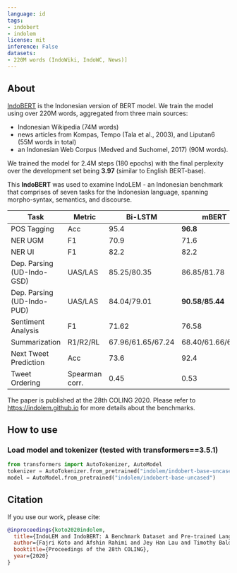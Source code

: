 ```yaml
---
language: id
tags:
- indobert
- indolem
license: mit
inference: False
datasets:
- 220M words (IndoWiki, IndoWC, News)]
---
```


## About

[IndoBERT](https://arxiv.org/pdf/2011.00677.pdf) is the Indonesian version of BERT model. We train the model using over 220M words, aggregated from three main sources: 
* Indonesian Wikipedia (74M words)
* news articles from Kompas, Tempo (Tala et al., 2003), and Liputan6 (55M words in total)
* an Indonesian Web Corpus (Medved and Suchomel, 2017) (90M words).

We trained the model for 2.4M steps (180 epochs) with the final perplexity over the development set being <b>3.97</b> (similar to English BERT-base).

This <b>IndoBERT</b> was used to examine IndoLEM - an Indonesian benchmark that comprises of seven tasks for the Indonesian language, spanning morpho-syntax, semantics, and discourse. 

| Task | Metric | Bi-LSTM | mBERT | MalayBERT | IndoBERT |
| ---- | ---- | ---- | ---- | ---- | ---- |
| POS Tagging | Acc | 95.4 | <b>96.8</b> | <b>96.8</b> | <b>96.8</b> |
| NER UGM | F1| 70.9 | 71.6 | 73.2 | <b>74.9</b> |
| NER UI | F1 | 82.2 | 82.2 | 87.4 | <b>90.1</b> |
| Dep. Parsing (UD-Indo-GSD) | UAS/LAS | 85.25/80.35 | 86.85/81.78 | 86.99/81.87 | <b>87.12<b/>/<b>82.32</b> |
| Dep. Parsing (UD-Indo-PUD) | UAS/LAS | 84.04/79.01 | <b>90.58</b>/<b>85.44</b> | 88.91/83.56 | 89.23/83.95 |
| Sentiment Analysis | F1 | 71.62 | 76.58 | 82.02 | <b>84.13</b> |
| Summarization | R1/R2/RL | 67.96/61.65/67.24 | 68.40/61.66/67.67 | 68.44/61.38/67.71 | <b>69.93</b>/<b>62.86</b>/<b>69.21</b> |
| Next Tweet Prediction | Acc | 73.6 | 92.4 | 93.1 | <b>93.7</b> |
| Tweet Ordering | Spearman corr. | 0.45 | 0.53 | 0.51 | <b>0.59</b> |

The paper is published at the 28th COLING 2020. Please refer to https://indolem.github.io for more details about the benchmarks.

## How to use

### Load model and tokenizer (tested with transformers==3.5.1)
```python
from transformers import AutoTokenizer, AutoModel
tokenizer = AutoTokenizer.from_pretrained("indolem/indobert-base-uncased")
model = AutoModel.from_pretrained("indolem/indobert-base-uncased")
```

## Citation
If you use our work, please cite:

```bibtex
@inproceedings{koto2020indolem,
  title={IndoLEM and IndoBERT: A Benchmark Dataset and Pre-trained Language Model for Indonesian NLP},
  author={Fajri Koto and Afshin Rahimi and Jey Han Lau and Timothy Baldwin},
  booktitle={Proceedings of the 28th COLING},
  year={2020}
}
```
